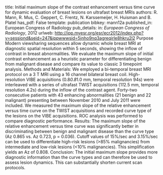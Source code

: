 title: Initial maximum slope of the contrast enhancement versus time curve for dynamic evaluation of breast lesions on ultrafast breast MRIs
authors: R. Mann, R. Mus, C. Geppert, C. Frentz, N. Karssemeijer, H. Huisman and B. Platel
has_pdf: False
template: publication
bibkey: mann12a
published_in: European Congress of Radiology
pub_details: in: <i>European Congress of Radiology</i>, 2012
urlweb: http://ipp.myesr.org/esr/ecr2012/index.php?v=sessiond&seid=247&ippwwwsid=5jnho9nq3agreqirle8hkru2l2
Purpose Modern viewsharing sequences allow dynamic whole breast MRI at diagnostic spatial resolution within 5 seconds, showing the inflow of contrast in breast abnormalities. We evaluate the maximum slope of initial contrast enhancement as a heuristic parameter for differentiating benign from malignant disease and compare its value to classic 3 timepoint analysis. Methods and Materials: We employed a bi-temporal breast MRI protocol on a 3 T MRI using a 16 channel bilateral breast coil. High-resolution VIBE acquisitions (0.8*0.8*1.0 mm, temporal resolution 94s) were interleaved with a series of ultrafast TWIST acquisitions (1*1*2.5 mm, temporal resolution 4.2s) during the inflow of the contrast agent. Forty-two consecutive patients with 43 enhancing abnormalities (21 benign and 22 malignant) presenting between November 2010 and July 2011 were included. We measured the maximum slope of the relative enhancement versus time curve on the TWIST acquisitions and recorded curve type of the lesions on the VIBE acquisitions. ROC analysis was performed to compare diagnostic performance. Results: The maximum slope of the relative enhancement versus time curve was significantly better in discriminating between benign and malignant disease than the curve type (Az 0.865 vs. Az 0.723, p = 0.036). Cutoff values of 15%/sec and 3.15%/sec can be used to differentiate high-risk lesions (>85% malignancies) from intermediate and low-risk lesions (<10% malignancies). This simplification yields an Az of 0.808. Conclusion: The initial maximum slope provides more diagnostic information than the curve types and can therefore be used to assess lesion dynamics. This can substantially shorten current scan protocols.

